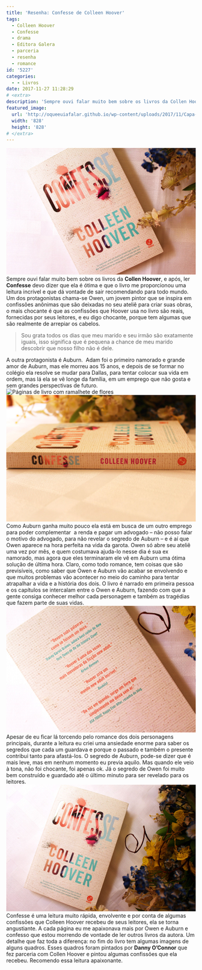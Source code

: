 ```yaml
---
title: 'Resenha: Confesse de Colleen Hoover'
tags:
  - Colleen Hoover
  - Confesse
  - drama
  - Editora Galera
  - parceria
  - resenha
  - romance
id: '5227'
categories:
  - - Livros
date: 2017-11-27 11:28:29
# <extra>
description: 'Sempre ouvi falar muito bem sobre os livros da Collen Hoover, e após, ler Confesse devo dizer que ela é ótima e que o livro me proporcionou uma leitura incrível e que dá vontade de sair recomendando para todo mundo. Um dos protagonistas chama-se Owen, um jovem pintor que se inspira em confissões anônimas que são deixadas no seu ateliê para criar suas obras, o mais chocante é que as confissões que Hoover usa no livro são reais, fornecidas por seus leitores, e eu digo chocante, porque tem algumas que são realmente de arrepiar os cabelos. Sou grata todos os dias que meu marido e seu irmão são exatamente iguais, isso significa que é pequena a chance de meu marido descobrir que nosso filho não é dele. A outra protagonista é Auburn.  Adam foi o primeiro namorado e grande amor &hellip;'
featured_image: 
  url: 'http://oqueeuiafalar.github.io/wp-content/uploads/2017/11/Capa-do-livro-Confesse.jpg'
  width: '828'
  height: '828'
# </extra>
---
```


![Capa do livro Confesse de Colleen Hoover](/wp-content/uploads/2017/11/resenha-livro-confesse-colleen-hoover.jpg) Sempre ouvi falar muito bem sobre os livros da **Collen Hoover**, e após, ler **Confesse** devo dizer que ela é ótima e que o livro me proporcionou uma leitura incrível e que dá vontade de sair recomendando para todo mundo. Um dos protagonistas chama-se Owen, um jovem pintor que se inspira em confissões anônimas que são deixadas no seu ateliê para criar suas obras, o mais chocante é que as confissões que Hoover usa no livro são reais, fornecidas por seus leitores, e eu digo chocante, porque tem algumas que são realmente de arrepiar os cabelos.

> Sou grata todos os dias que meu marido e seu irmão são exatamente iguais, isso significa que é pequena a chance de meu marido descobrir que nosso filho não é dele.

A outra protagonista é Auburn.  Adam foi o primeiro namorado e grande amor de Auburn, mas ele morreu aos 15 anos, e depois de se formar no colégio ela resolve se mudar para Dallas, para tentar colocar sua vida em ordem, mas lá ela se vê longe da família, em um emprego que não gosta e sem grandes perspectivas de futuro. ![Páginas de livro com ramalhete de flores](/wp-content/uploads/2017/11/páginas-do-livro-confesse.jpg) ![Lombada do livro Confesse de Colleen Hoover](/wp-content/uploads/2017/11/resumo-do-livro-Confesse-de-Colleen-Hoover.jpg) Como Auburn ganha muito pouco ela está em busca de um outro emprego para poder complementar  a renda e pagar um advogado – não posso falar o motivo do advogado, para não revelar o segredo de Auburn – e é aí que Owen aparece na hora perfeita na vida da garota. Owen só abre seu ateliê uma vez por mês, e quem costumava ajuda-lo nesse dia é sua ex namorado, mas agora que eles terminaram ele vê em Auburn uma ótima solução de última hora. Claro, como todo romance, tem coisas que são previsíveis, como saber que Owen e Auburn vão acabar se envolvendo e que muitos problemas vão acontecer no meio do caminho para tentar atrapalhar a vida e a história dos dois. O livro é narrado em primeira pessoa e os capítulos se intercalam entre o Owen e Auburn, fazendo com que a gente consiga conhecer melhor cada personagem e também as tragédias que fazem parte de suas vidas. ![Contra capa do livro Confesse de Colleen Hoover](/wp-content/uploads/2017/11/livro-confesse-resenha.jpg) Apesar de eu ficar lá torcendo pelo romance dos dois personagens principais, durante a leitura eu criei uma ansiedade enorme para saber os segredos que cada um guardava e porque o passado e também o presente contribui tanto para afastá-los.  O segredo de Auburn, pode-se dizer que é mais leve, mas em nenhum momento eu previa aquilo. Mas quando ele veio à tona, não foi chocante, foi apenas ok. Já o segredo de Owen foi muito bem construído e guardado até o último minuto para ser revelado para os leitores.  ![Resenha do livro Confesse de Colleen Hoover](/wp-content/uploads/2017/11/Capa-do-livro-Confesse.jpg) Confesse é uma leitura muito rápida, envolvente e por conta de algumas confissões que Colleen Hoover recebeu de seus leitores, ela se torna angustiante. A cada página eu me apaixonava mais por Owen e Auburn e confesso que estou morrendo de vontade de ler outros livros da autora.  Um detalhe que faz toda a diferença: no fim do livro tem algumas imagens de alguns quadros. Esses quadros foram pintados por **Danny O’Connor** que fez parceria com Collen Hoover e pintou algumas confissões que ela recebeu. Recomendo essa leitura apaixonante.
